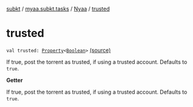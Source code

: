 [subkt](../../index.md) / [myaa.subkt.tasks](../index.md) / [Nyaa](index.md) / [trusted](./trusted.md)

# trusted

`val trusted: `[`Property`](https://docs.gradle.org/current/javadoc/org/gradle/api/provider/Property.html)`<`[`Boolean`](https://kotlinlang.org/api/latest/jvm/stdlib/kotlin/-boolean/index.html)`>` [(source)](https://github.com/Myaamori/SubKt/blob/0.1.4/src/main/kotlin/myaa/subkt/tasks/tasks.kt#L888)

If true, post the torrent as trusted, if using a trusted account.
Defaults to `true`.

**Getter**

If true, post the torrent as trusted, if using a trusted account.
Defaults to `true`.

